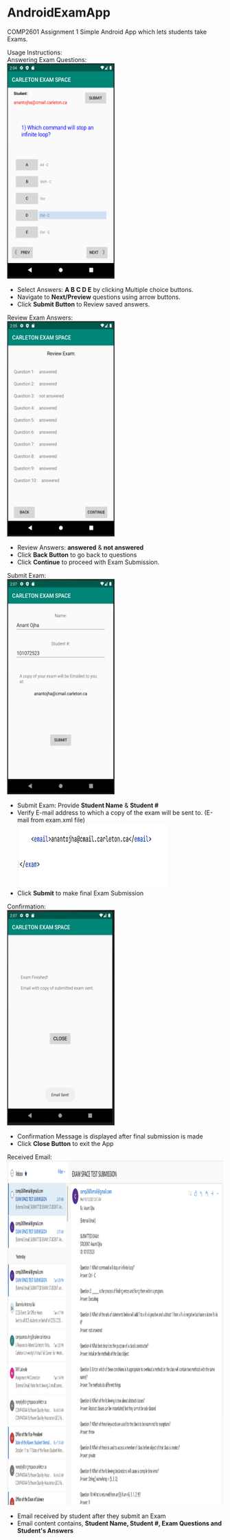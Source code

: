 # AndroidExamApp

COMP2601 Assignment 1
Simple Android App which lets students take Exams. 


Usage Instructions:   
Answering Exam Questions:   
<img src="Images/1_Questions.png" width="250" height="500">     
- Select Answers:  **A  B  C  D  E**  by clicking Multiple choice buttons.
- Navigate to **Next/Preview** questions using arrow buttons.
- Click **Submit Button** to Review saved answers.   

Review Exam Answers:   
<img src="Images/2_Review.png" width="250" height="500">      
- Review Answers: **answered** & **not answered** 
- Click **Back Button** to go back to questions
- Click **Continue** to proceed with Exam Submission.  

Submit Exam:   
<img src="Images/3_Submission.png" width="250" height="500">       
- Submit Exam: Provide **Student Name** & **Student #**    
- Verify E-mail address to which a copy of the exam will be sent to. (E-mail from exam.xml file)    
<img src="Images/Email_To.png" width="350" height="150"></img>    
- Click **Submit** to make final Exam Submission    

Confirmation:    
<img src="Images/4_Confirmation.png" width="250" height="500">   
- Confirmation Message is displayed after final submission is made 
- Click **Close Button** to exit the App   
   
   
Received Email:    
<img src="Images/Email_received.png" width="800" height="800">   
- Email received by student after they submit an Exam
- Email content contains, **Student Name, Student #, Exam Questions and Student's Answers** 
